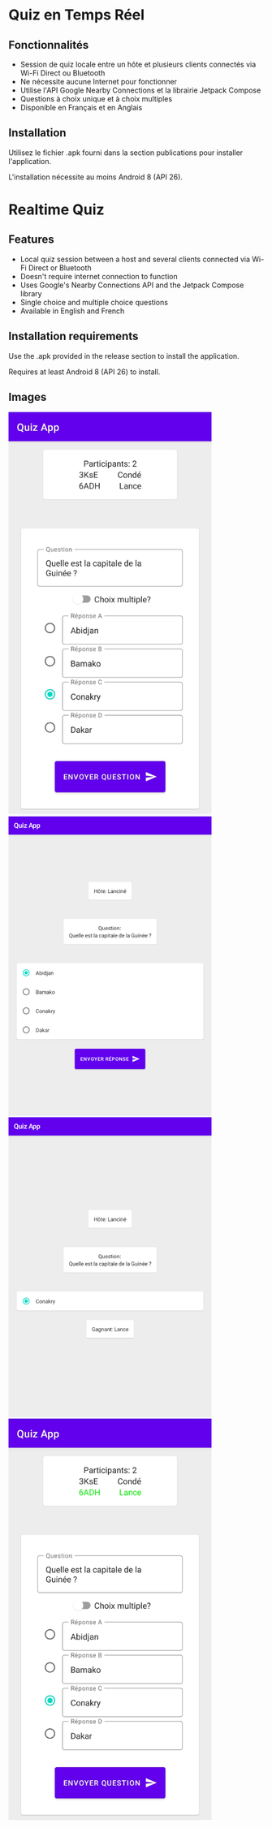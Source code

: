 # Quiz en Temps Réel

## Fonctionnalités  
  
- Session de quiz locale entre un hôte et plusieurs clients connectés via Wi-Fi Direct ou Bluetooth
- Ne nécessite aucune Internet pour fonctionner
- Utilise l'API Google Nearby Connections et la librairie Jetpack Compose
- Questions à choix unique et à choix multiples
- Disponible en Français et en Anglais
  
## Installation  
Utilisez le fichier .apk fourni dans la section publications pour installer l'application.

L'installation nécessite au moins Android 8 (API 26).

##

# Realtime Quiz

## Features  
  
- Local quiz session between a host and several clients connected via Wi-Fi Direct or Bluetooth
- Doesn't require internet connection to function
- Uses Google's Nearby Connections API and the Jetpack Compose library
- Single choice and multiple choice questions
- Available in English and French
  
## Installation requirements  
Use the .apk provided in the release section to install the application.

Requires at least Android 8 (API 26) to install. 

## Images
<img src="./media/question.jpg" width="400" alt="Question">
<img src="./media/reponse.png" width="400" alt="Réponse">
<img src="./media/gagnant.png" width="400" alt="Gagnant">
<img src="./media/gagnant2.jpg" width="400" alt="Gagnant2">
